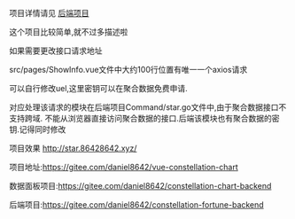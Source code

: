 项目详情请见  [后端项目](https://gitee.com/daniel8642/constellation-chart-backend)

这个项目比较简单,就不过多描述啦

如果需要更改接口请求地址

src/pages/ShowInfo.vue文件中大约100行位置有唯一一个axios请求

可以自行修改uel,这里密钥可以在聚合数据免费申请.

对应处理该请求的模块在后端项目Command/star.go文件中,由于聚合数据接口不支持跨域. 不能从浏览器直接访问聚合数据的接口.后端该模块也有聚合数据的密钥.记得同时修改

项目效果
http://star.86428642.xyz/


项目地址:https://gitee.com/daniel8642/vue-constellation-chart

数据面板项目:https://gitee.com/daniel8642/constellation-chart-backend

后端项目:https://gitee.com/daniel8642/constellation-fortune-backend


